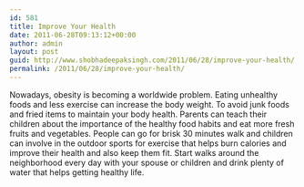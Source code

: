 ```yaml
---
id: 581
title: Improve Your Health
date: 2011-06-28T09:13:12+00:00
author: admin
layout: post
guid: http://www.shobhadeepaksingh.com/2011/06/28/improve-your-health/
permalink: /2011/06/28/improve-your-health/
---
```

Nowadays, obesity is becoming a worldwide problem. Eating unhealthy foods and less exercise can increase the body weight. To avoid junk foods and fried items to maintain your body health. Parents can teach their children about the importance of the healthy food habits and eat more fresh fruits and vegetables. People can go for brisk 30 minutes walk and children can involve in the outdoor sports for exercise that helps burn calories and improve their health and also keep them fit. Start walks around the neighborhood every day with your spouse or children and drink plenty of water that helps getting healthy life.